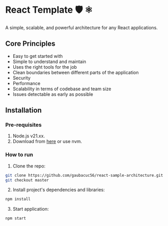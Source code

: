 # React Template 🛡️ ⚛️

A simple, scalable, and powerful architecture for any React applications.

## Core Principles

-   Easy to get started with
-   Simple to understand and maintain
-   Uses the right tools for the job
-   Clean boundaries between different parts of the application
-   Security
-   Performance
-   Scalability in terms of codebase and team size
-   Issues detectable as early as possible

## Installation

### Pre-requisites

1. Node.js v21.xx.
2. Download from [here](https://nodejs.org/en/download/) or use nvm.

### How to run

1. Clone the repo:

```bash
git clone https://github.com/gaubacuc56/react-sample-architecture.git
git checkout master
```

2. Install project's dependencies and libraries:

```bash
npm install
```

3. Start application:

```bash
npm start
```
